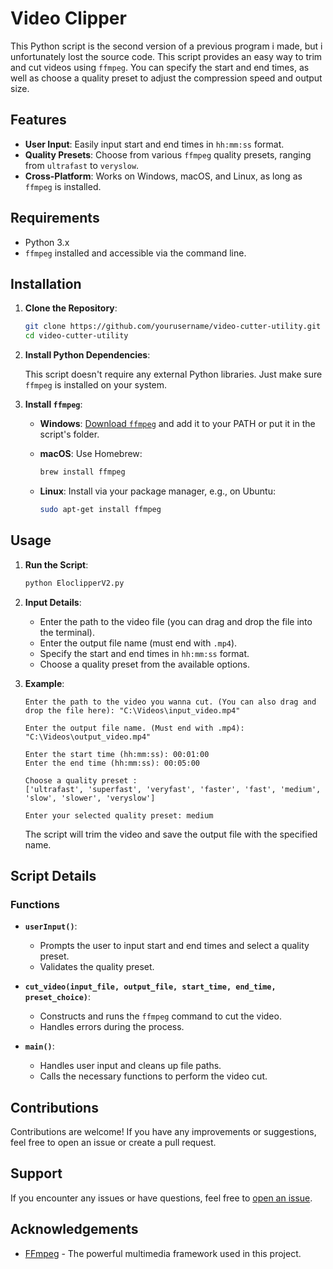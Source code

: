 # Video Clipper

This Python script is the second version of a previous program i made, but i unfortunately lost the source code.
This script provides an easy way to trim and cut videos using `ffmpeg`. You can specify the start and end times, as well as choose a quality preset to adjust the compression speed and output size.

## Features

- **User Input**: Easily input start and end times in `hh:mm:ss` format.
- **Quality Presets**: Choose from various `ffmpeg` quality presets, ranging from `ultrafast` to `veryslow`.
- **Cross-Platform**: Works on Windows, macOS, and Linux, as long as `ffmpeg` is installed.

## Requirements

- Python 3.x
- `ffmpeg` installed and accessible via the command line.

## Installation

1. **Clone the Repository**:

    ```bash
    git clone https://github.com/yourusername/video-cutter-utility.git
    cd video-cutter-utility
    ```

2. **Install Python Dependencies**:

    This script doesn't require any external Python libraries. Just make sure `ffmpeg` is installed on your system.

3. **Install `ffmpeg`**:

    - **Windows**: [Download `ffmpeg`](https://ffmpeg.org/download.html) and add it to your PATH or put it in the script's folder.
    - **macOS**: Use Homebrew:
      
      ```bash
      brew install ffmpeg
      ```
    - **Linux**: Install via your package manager, e.g., on Ubuntu:
      
      ```bash
      sudo apt-get install ffmpeg
      ```

## Usage

1. **Run the Script**:

    ```bash
    python EloclipperV2.py
    ```

2. **Input Details**:

    - Enter the path to the video file (you can drag and drop the file into the terminal).
    - Enter the output file name (must end with `.mp4`).
    - Specify the start and end times in `hh:mm:ss` format.
    - Choose a quality preset from the available options.

3. **Example**:

    ```plaintext
    Enter the path to the video you wanna cut. (You can also drag and drop the file here): "C:\Videos\input_video.mp4"
    
    Enter the output file name. (Must end with .mp4): "C:\Videos\output_video.mp4"
    
    Enter the start time (hh:mm:ss): 00:01:00
    Enter the end time (hh:mm:ss): 00:05:00
    
    Choose a quality preset :
    ['ultrafast', 'superfast', 'veryfast', 'faster', 'fast', 'medium', 'slow', 'slower', 'veryslow']
    
    Enter your selected quality preset: medium
    ```

    The script will trim the video and save the output file with the specified name.

## Script Details

### Functions

- **`userInput()`**:
  - Prompts the user to input start and end times and select a quality preset.
  - Validates the quality preset.

- **`cut_video(input_file, output_file, start_time, end_time, preset_choice)`**:
  - Constructs and runs the `ffmpeg` command to cut the video.
  - Handles errors during the process.

- **`main()`**:
  - Handles user input and cleans up file paths.
  - Calls the necessary functions to perform the video cut.


## Contributions

Contributions are welcome! If you have any improvements or suggestions, feel free to open an issue or create a pull request.

## Support

If you encounter any issues or have questions, feel free to [open an issue](https://github.com/ElopingDev/EloClipperV2/issues).

## Acknowledgements

- [FFmpeg](https://ffmpeg.org/) - The powerful multimedia framework used in this project.
